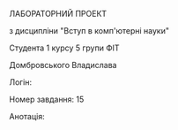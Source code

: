 ЛАБОРАТОРНИЙ ПРОЕКТ

з дисципліни "Вступ в комп'ютерні науки"

Студента 1 курсу 5 групи ФІТ

Домбровського Владислава

Логін:

Номер завдання: 15

Анотація:
